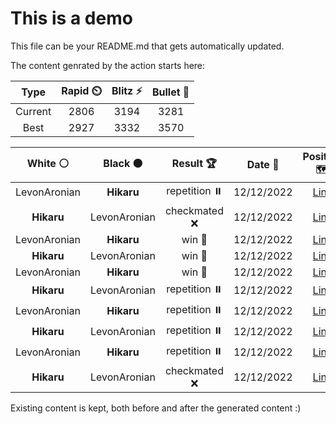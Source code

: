 # This is a demo

This file can be your README.md that gets automatically updated.

The content genrated by the action starts here:

<!--START_SECTION:chessStats-->
<!-- Automatically generated with https://github.com/Balastrong/chess-stats-action -->

| Type | Rapid ⏲️ | Blitz ⚡ | Bullet 🔫 |
|:---:|:---:|:---:|:---:|
| Current | 2806 | 3194 | 3281 |
| Best | 2927 | 3332 | 3570 |

| White ⚪ | Black ⚫ | Result 🏆 | Date 📅 | Position 🗺️ | Type 🕕 |
|:---:|:---:|:---:|:---:|:---:|:---:|
| LevonAronian | **Hikaru** | repetition ⏸️ | 12/12/2022 | <a href="http://www.ee.unb.ca/cgi-bin/tervo/fen.pl?select=8/5K2/6R1/r5k1/8/8/8/8 b - -">Link</a> | Bullet |
| **Hikaru** | LevonAronian | checkmated ❌ | 12/12/2022 | <a href="http://www.ee.unb.ca/cgi-bin/tervo/fen.pl?select=5r1K/8/6k1/8/8/8/8/8 w - -">Link</a> | Bullet |
| LevonAronian | **Hikaru** | win 🥇 | 12/12/2022 | <a href="http://www.ee.unb.ca/cgi-bin/tervo/fen.pl?select=7r/5k2/p2p3r/2pPqb1N/1pP1N3/5P2/PP2Q3/1K5R w - -">Link</a> | Bullet |
| **Hikaru** | LevonAronian | win 🥇 | 12/12/2022 | <a href="http://www.ee.unb.ca/cgi-bin/tervo/fen.pl?select=6k1/8/1pb5/p1p5/5R2/1Q4Pq/PP3P2/6K1 b - -">Link</a> | Bullet |
| LevonAronian | **Hikaru** | win 🥇 | 12/12/2022 | <a href="http://www.ee.unb.ca/cgi-bin/tervo/fen.pl?select=8/8/8/8/P3k3/1K2Nq2/8/8 w - -">Link</a> | Bullet |
| **Hikaru** | LevonAronian | repetition ⏸️ | 12/12/2022 | <a href="http://www.ee.unb.ca/cgi-bin/tervo/fen.pl?select=8/1p6/pPn1kp2/P1KNp1p1/4P1Pp/2P2P2/7P/8 w - -">Link</a> | Bullet |
| LevonAronian | **Hikaru** | repetition ⏸️ | 12/12/2022 | <a href="http://www.ee.unb.ca/cgi-bin/tervo/fen.pl?select=8/5k2/1R6/5PK1/8/8/8/6r1 w - -">Link</a> | Bullet |
| **Hikaru** | LevonAronian | repetition ⏸️ | 12/12/2022 | <a href="http://www.ee.unb.ca/cgi-bin/tervo/fen.pl?select=8/2N5/3k4/5p2/3b1Pp1/6P1/6K1/8 w - -">Link</a> | Blitz |
| LevonAronian | **Hikaru** | repetition ⏸️ | 12/12/2022 | <a href="http://www.ee.unb.ca/cgi-bin/tervo/fen.pl?select=8/5b2/5kp1/p2p4/Pp1P1K1P/1P3B2/8/8 w - -">Link</a> | Blitz |
| **Hikaru** | LevonAronian | checkmated ❌ | 12/12/2022 | <a href="http://www.ee.unb.ca/cgi-bin/tervo/fen.pl?select=8/3R1nk1/4q3/6p1/4KP2/2q5/8/8 w - -">Link</a> | Blitz |

<!--END_SECTION:chessStats-->

Existing content is kept, both before and after the generated content :)

